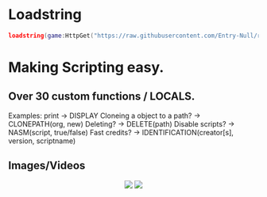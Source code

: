 
# Loadstring
```lua
loadstring(game:HttpGet("https://raw.githubusercontent.com/Entry-Null/rluaenvironment/main/main.lua", true))()
```
# Making Scripting easy.
## Over 30 custom functions / LOCALS.
Examples: print -> DISPLAY Cloneing a object to a path? -> CLONEPATH(org, new) Deleting? -> DELETE(path) Disable scripts? -> NASM(script, true/false) Fast credits? -> IDENTIFICATION(creator[s], version, scriptname)

## Images/Videos
<p align="center">
    <img src="https://i.gyazo.com/63afdd764cdca533af5ebca843217a7e.gif" />
    <img src="https://i.gyazo.com/b5e6a8043d2516ab0fa208b0a8e3198d.gif" />
</p>
